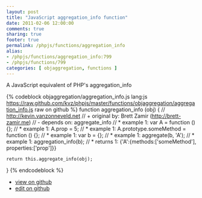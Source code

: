 ```yaml
---
layout: post
title: "JavaScript aggregation_info function"
date: 2011-02-06 12:00:00
comments: true
sharing: true
footer: true
permalink: /phpjs/functions/aggregation_info
alias:
- /phpjs/functions/aggregation_info:799
- /phpjs/functions/799
categories: [ objaggregation, functions ]
---
```

A JavaScript equivalent of PHP's aggregation_info
<!-- more -->
{% codeblock objaggregation/aggregation_info.js lang:js https://raw.github.com/kvz/phpjs/master/functions/objaggregation/aggregation_info.js raw on github %}
function aggregation_info (obj) {
    // http://kevin.vanzonneveld.net
    // +   original by: Brett Zamir (http://brett-zamir.me)
    // -    depends on: aggregate_info
    // *     example 1: var A = function () {};
    // *     example 1: A.prop = 5;
    // *     example 1: A.prototype.someMethod = function () {};
    // *     example 1: var b = {};
    // *     example 1: aggregate(b, 'A');
    // *     example 1: aggregation_info(b);
    // *     returns 1: {'A':{methods:['someMethod'], properties:['prop']}}

    return this.aggregate_info(obj);
}
{% endcodeblock %}
<ul>
 <li><a href="https://github.com/kvz/phpjs/blob/master/functions/objaggregation/aggregation_info.js">view on github</a></li>
 <li><a href="https://github.com/kvz/phpjs/edit/master/functions/objaggregation/aggregation_info.js">edit on github</a></li>
</ul>
